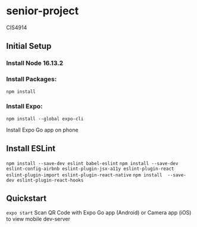 # senior-project
CIS4914


## Initial Setup
### Install Node 16.13.2
### Install Packages:
`npm install`

### Install Expo:
`npm install --global expo-cli`

Install Expo Go app on phone

## Install ESLint
`npm install --save-dev eslint babel-eslint`
`npm install --save-dev eslint-config-airbnb eslint-plugin-jsx-a11y eslint-plugin-react eslint-plugin-import eslint-plugin-react-native`
`npm install  --save-dev eslint-plugin-react-hooks`


## Quickstart
`expo start`
Scan QR Code with Expo Go app (Android) or Camera app (iOS) to view mobile dev-server




